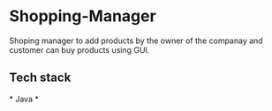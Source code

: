 # Shopping-Manager

<p>Shoping manager to add products by the owner of the companay and customer can buy products using GUI.</p>
<h2>Tech stack</h2>
* Java *
